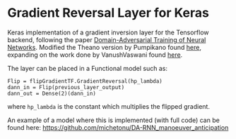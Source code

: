 # Gradient Reversal Layer for Keras
Keras implementation of a gradient inversion layer for the Tensorflow backend, following the paper [Domain-Adversarial Training of Neural Networks](http://jmlr.org/papers/volume17/15-239/15-239.pdf).
Modified the Theano version by Pumpikano found [here](https://github.com/pumpikano/tf-dann), expanding on the work done by VanushVaswani found [here](https://github.com/fchollet/keras/pull/4031).

The layer can be placed in a Functional model such as:

```
Flip = flipGradientTF.GradientReversal(hp_lambda)
dann_in = Flip(previous_layer_output)
dann_out = Dense(2)(dann_in)
```

where `hp_lambda` is the constant which multiplies the flipped gradient.


An example of a model where this is implemented (with full code) can be found here: https://github.com/michetonu/DA-RNN_manoeuver_anticipation

